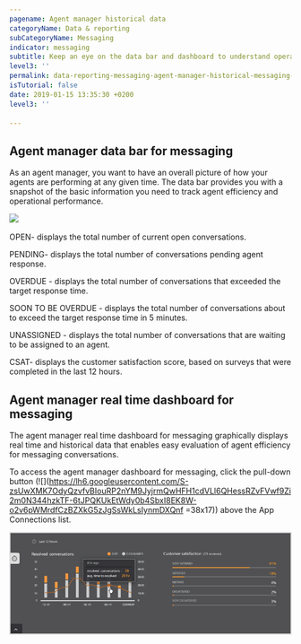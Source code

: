 ```yaml
---
pagename: Agent manager historical data
categoryName: Data & reporting
subCategoryName: Messaging
indicator: messaging
subtitle: Keep an eye on the data bar and dashboard to understand operational performance.
level3: ''
permalink: data-reporting-messaging-agent-manager-historical-messaging-data.html
isTutorial: false
date: 2019-01-15 13:35:30 +0200
level3: ''

---
```

## Agent manager data bar for messaging

As an agent manager, you want to have an overall picture of how your agents are performing at any given time. The data bar provides you with a snapshot of the basic information you need to track agent efficiency and operational performance.

![](agent-manager-messaging-date-1.png)

OPEN- displays the total number of current open conversations.

PENDING- displays the total number of conversations pending agent response.

OVERDUE - displays the total number of conversations that exceeded the target response time.

SOON TO BE OVERDUE - displays the total number of conversations about to exceed the target response time in 5 minutes.

UNASSIGNED - displays the total number of conversations that are waiting to be assigned to an agent.

CSAT- displays the customer satisfaction score, based on surveys that were completed in the last 12 hours.

## Agent manager real time dashboard for messaging

The agent manager real time dashboard for messaging graphically displays real time and historical data that enables easy evaluation of agent efficiency for messaging conversations.

To access the agent manager dashboard for messaging, click the pull-down button (![](https://lh6.googleusercontent.com/S-zsUwXMK7OdyQzvfvBIouRP2nYM9JyjrmQwHFH1cdVLl6QHessRZvFVwf9Zi2m0N344hzkTF-6tJPQKUkEtWdy0b4SbxI8EK8W-o2v6pWMrdfCzBZXkG5zJgSsWkLsIynmDXQnf =38x17)) above the App Connections list.

![](/img/Agent-manager-messaging-data-2.png)
